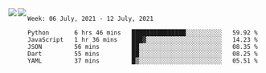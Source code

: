 <a href="https://github.com/anuraghazra/github-readme-stats">
  <img align="left" src="https://github-readme-stats.vercel.app/api?username=Tanesan&count_private=true&show_icons=true" />
</a>
<a href="https://github.com/anuraghazra/github-readme-stats">
  <img align="left" src="https://github-readme-stats.vercel.app/api/top-langs/?username=Tanesan" />
</a>

<!--START_SECTION:waka-->
```text
Week: 06 July, 2021 - 12 July, 2021

Python       6 hrs 46 mins   ███████████████░░░░░░░░░░   59.92 % 
JavaScript   1 hr 36 mins    ███▓░░░░░░░░░░░░░░░░░░░░░   14.23 % 
JSON         56 mins         ██░░░░░░░░░░░░░░░░░░░░░░░   08.35 % 
Dart         55 mins         ██░░░░░░░░░░░░░░░░░░░░░░░   08.25 % 
YAML         37 mins         █▒░░░░░░░░░░░░░░░░░░░░░░░   05.51 % 
```
<!--END_SECTION:waka-->
